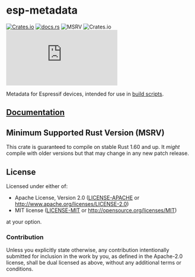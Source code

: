 # esp-metadata

[![Crates.io](https://img.shields.io/crates/v/esp-metadata?labelColor=1C2C2E&color=C96329&logo=Rust&style=flat-square)](https://crates.io/crates/esp-metadata)
[![docs.rs](https://img.shields.io/docsrs/esp-metadata?labelColor=1C2C2E&color=C96329&logo=rust&style=flat-square)](https://docs.rs/esp-metadata)
![MSRV](https://img.shields.io/badge/MSRV-1.60-blue?labelColor=1C2C2E&style=flat-square)
![Crates.io](https://img.shields.io/crates/l/esp-metadata?labelColor=1C2C2E&style=flat-square)
[![Matrix](https://img.shields.io/matrix/esp-rs:matrix.org?label=join%20matrix&labelColor=1C2C2E&color=BEC5C9&logo=matrix&style=flat-square)](https://matrix.to/#/#esp-rs:matrix.org)

Metadata for Espressif devices, intended for use in [build scripts].

[build scripts]: https://doc.rust-lang.org/cargo/reference/build-scripts.html

## [Documentation](https://docs.rs/crate/esp-metadata)

## Minimum Supported Rust Version (MSRV)

This crate is guaranteed to compile on stable Rust 1.60 and up. It _might_
compile with older versions but that may change in any new patch release.

## License

Licensed under either of:

- Apache License, Version 2.0 ([LICENSE-APACHE](../LICENSE-APACHE) or http://www.apache.org/licenses/LICENSE-2.0)
- MIT license ([LICENSE-MIT](../LICENSE-MIT) or http://opensource.org/licenses/MIT)

at your option.

### Contribution

Unless you explicitly state otherwise, any contribution intentionally submitted for inclusion in
the work by you, as defined in the Apache-2.0 license, shall be dual licensed as above, without
any additional terms or conditions.
